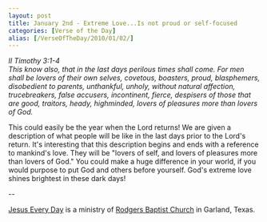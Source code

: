 ```yaml
---
layout: post
title: January 2nd - Extreme Love...Is not proud or self-focused
categories: [Verse of the Day]
alias: [/VerseOfTheDay/2010/01/02/]
---
```


_II Timothy 3:1-4  
This know also, that in the last days perilous times shall come. For
men shall be lovers of their own selves, covetous, boasters, proud,
blasphemers, disobedient to parents, unthankful, unholy, without
natural affection, trucebreakers, false accusers, incontinent,
fierce, despisers of those that are good, traitors, heady,
highminded, lovers of pleasures more than lovers of God._

This could easily be the year when the Lord returns! We are given a
description of what people will be like in the last days prior to the
Lord's return. It's interesting that this description begins and ends
with a reference to mankind's love. They will be "lovers of self, and
lovers of pleasures more than lovers of God." You could make a huge
difference in your world, if you would purpose to put God and others
before yourself.
God's extreme love shines brightest in these dark days!

 --

<a href=http://jesuseveryday.net>Jesus Every Day</a> is a ministry of <a href=http://rodgersbaptist.net>Rodgers Baptist Church</a> in Garland, Texas.

